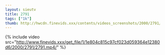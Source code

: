 ```yaml
--- 
layout: sieutv
title: 2791
tags: ["1k"]
thumb: http://hwcdn.finevids.xxx/contents/videos_screenshots/2000/2791/preview.mp4.jpg
---
```

{% include video src="http://www.finevids.xxx/get_file/1/1e804c815c97cf023d059364e12380d6/2000/2791/2791.mp4/" %} 
